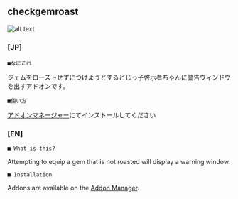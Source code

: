 checkgemroast
--
![alt text](http://i.imgur.com/KIkA8cF.png "jp Screenshot")

### [JP]

	■なにこれ

ジェムをローストせずにつけようとするどじっ子啓示者ちゃんに警告ウィンドウを出すアドオンです。

	■使い方

[アドオンマネージャー](https://github.com/Excrulon/Tree-of-Savior-Addon-Manager)にてインストールしてください


### [EN]

	■ What is this?

Attempting to equip a gem that is not roasted will display a warning window.

	■ Installation

Addons are available on the [Addon Manager](https://github.com/Excrulon/Tree-of-Savior-Addon-Manager).

